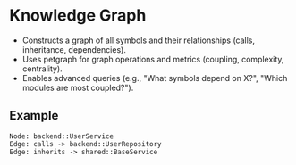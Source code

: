 # Knowledge Graph

- Constructs a graph of all symbols and their relationships (calls, inheritance, dependencies).
- Uses petgraph for graph operations and metrics (coupling, complexity, centrality).
- Enables advanced queries (e.g., "What symbols depend on X?", "Which modules are most coupled?").

## Example

```
Node: backend::UserService
Edge: calls -> backend::UserRepository
Edge: inherits -> shared::BaseService
```
